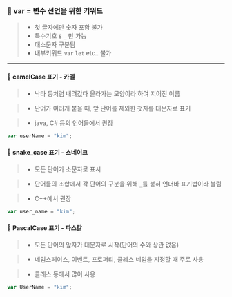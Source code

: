 ### 🔆 var = 변수 선언을 위한 키워드

> - 첫 글자에만 숫자 포함 불가
> - 특수기호 `$` `_` 만 가능
> - 대소문자 구분됨
> - 내부키워드 `var` `let` etc.. 불가

---

#### 🔆 camelCase 표기 - 카멜

> - 낙타 등처럼 내려갔다 올라가는 모양이라 하여 지어진 이름

> - 단어가 여러개 붙을 때, 앞 단어를 제외한 첫자를 대문자로 표기

> - java, C# 등의 언어들에서 권장

```js
var userName = "kim";
```

#### 🔆 snake_case 표기 - 스네이크

> - 모든 단어가 소문자로 표시

> - 단어들의 조합에서 각 단어의 구분을 위해 `_`를 붙혀 언더바 표기법이라 불림

> - C++에서 권장

```js
var user_name = "kim";
```

#### 🔆 PascalCase 표기 - 파스칼

> - 모든 단어의 앞자가 대문자로 시작(단어의 수와 상관 없음)

> - 네임스페이스, 이벤트, 프로퍼티, 클레스 네임을 지정할 때 주로 사용

> - 클래스 등에서 많이 사용

```js
var UserName = "kim";
```
